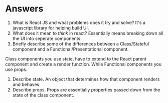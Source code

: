 # Answers

1.  What is React JS and what problems does it try and solve?
It's a javascript library for helping build UI.
1.  What does it mean to _think_ in react?
Essentially means breaking down all the UI into seperate components.
1.  Briefly describe some of the differences between a Class/Stateful component and a Functional/Presentational component.

Class components you use state, have to extend to the React parent component and create a render function. While Functional components you use props.

1.  Describe state.
An object that determines how that component renders and behaves.
1.  Describe props.
Props are essentially properties passed down from the state of the class component.

